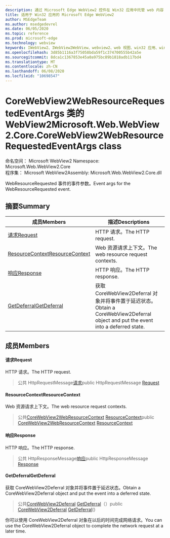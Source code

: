 ```yaml
---
description: 通过 Microsoft Edge WebView2 控件在 Win32 应用中托管 web 内容
title: 适用于 Win32 应用的 Microsoft Edge WebView2
author: MSEdgeTeam
ms.author: msedgedevrel
ms.date: 06/05/2020
ms.topic: reference
ms.prod: microsoft-edge
ms.technology: webview
keywords: IWebView2、IWebView2WebView、webview2、web 视图、win32 应用、win32、edge、ICoreWebView2、ICoreWebView2Controller、浏览器控件、边缘 html
ms.openlocfilehash: 3d85b1116a3f75058bda59f1c374700555b42a5e
ms.sourcegitcommit: 8dca1c1367853e45a0a975bc89b1818adb117bd4
ms.translationtype: MT
ms.contentlocale: zh-CN
ms.lasthandoff: 06/08/2020
ms.locfileid: "10698547"
---
```

# <span data-ttu-id="1ce30-104">CoreWebView2WebResourceRequestedEventArgs 类的 WebView2</span><span class="sxs-lookup"><span data-stu-id="1ce30-104">Microsoft.Web.WebView2.Core.CoreWebView2WebResourceRequestedEventArgs class</span></span> 

<span data-ttu-id="1ce30-105">命名空间： Microsoft WebView2 </span><span class="sxs-lookup"><span data-stu-id="1ce30-105">Namespace: Microsoft.Web.WebView2.Core</span></span>\
<span data-ttu-id="1ce30-106">程序集： Microsoft WebView2</span><span class="sxs-lookup"><span data-stu-id="1ce30-106">Assembly: Microsoft.Web.WebView2.Core.dll</span></span>

<span data-ttu-id="1ce30-107">WebResourceRequested 事件的事件参数。</span><span class="sxs-lookup"><span data-stu-id="1ce30-107">Event args for the WebResourceRequested event.</span></span>

## <span data-ttu-id="1ce30-108">摘要</span><span class="sxs-lookup"><span data-stu-id="1ce30-108">Summary</span></span>

 <span data-ttu-id="1ce30-109">成员</span><span class="sxs-lookup"><span data-stu-id="1ce30-109">Members</span></span>                        | <span data-ttu-id="1ce30-110">描述</span><span class="sxs-lookup"><span data-stu-id="1ce30-110">Descriptions</span></span>
--------------------------------|---------------------------------------------
[<span data-ttu-id="1ce30-111">请求</span><span class="sxs-lookup"><span data-stu-id="1ce30-111">Request</span></span>](#request) | <span data-ttu-id="1ce30-112">HTTP 请求。</span><span class="sxs-lookup"><span data-stu-id="1ce30-112">The HTTP request.</span></span>
[<span data-ttu-id="1ce30-113">ResourceContext</span><span class="sxs-lookup"><span data-stu-id="1ce30-113">ResourceContext</span></span>](#resourcecontext) | <span data-ttu-id="1ce30-114">Web 资源请求上下文。</span><span class="sxs-lookup"><span data-stu-id="1ce30-114">The web resource request contexts.</span></span>
[<span data-ttu-id="1ce30-115">响应</span><span class="sxs-lookup"><span data-stu-id="1ce30-115">Response</span></span>](#response) | <span data-ttu-id="1ce30-116">HTTP 响应。</span><span class="sxs-lookup"><span data-stu-id="1ce30-116">The HTTP response.</span></span>
[<span data-ttu-id="1ce30-117">GetDeferral</span><span class="sxs-lookup"><span data-stu-id="1ce30-117">GetDeferral</span></span>](#getdeferral) | <span data-ttu-id="1ce30-118">获取 CoreWebView2Deferral 对象并将事件置于延迟状态。</span><span class="sxs-lookup"><span data-stu-id="1ce30-118">Obtain a CoreWebView2Deferral object and put the event into a deferred state.</span></span>

## <span data-ttu-id="1ce30-119">成员</span><span class="sxs-lookup"><span data-stu-id="1ce30-119">Members</span></span>

#### <span data-ttu-id="1ce30-120">请求</span><span class="sxs-lookup"><span data-stu-id="1ce30-120">Request</span></span> 

<span data-ttu-id="1ce30-121">HTTP 请求。</span><span class="sxs-lookup"><span data-stu-id="1ce30-121">The HTTP request.</span></span>

> <span data-ttu-id="1ce30-122">公共 HttpRequestMessage[请求](#request)</span><span class="sxs-lookup"><span data-stu-id="1ce30-122">public HttpRequestMessage [Request](#request)</span></span>

#### <span data-ttu-id="1ce30-123">ResourceContext</span><span class="sxs-lookup"><span data-stu-id="1ce30-123">ResourceContext</span></span> 

<span data-ttu-id="1ce30-124">Web 资源请求上下文。</span><span class="sxs-lookup"><span data-stu-id="1ce30-124">The web resource request contexts.</span></span>

> <span data-ttu-id="1ce30-125">公共[CoreWebView2WebResourceContext](./namespace-microsoft-web-webview2-core.md) [ResourceContext](#resourcecontext)</span><span class="sxs-lookup"><span data-stu-id="1ce30-125">public [CoreWebView2WebResourceContext](./namespace-microsoft-web-webview2-core.md) [ResourceContext](#resourcecontext)</span></span>

#### <span data-ttu-id="1ce30-126">响应</span><span class="sxs-lookup"><span data-stu-id="1ce30-126">Response</span></span> 

<span data-ttu-id="1ce30-127">HTTP 响应。</span><span class="sxs-lookup"><span data-stu-id="1ce30-127">The HTTP response.</span></span>

> <span data-ttu-id="1ce30-128">公共 HttpResponseMessage[响应](#response)</span><span class="sxs-lookup"><span data-stu-id="1ce30-128">public HttpResponseMessage [Response](#response)</span></span>

#### <span data-ttu-id="1ce30-129">GetDeferral</span><span class="sxs-lookup"><span data-stu-id="1ce30-129">GetDeferral</span></span> 

<span data-ttu-id="1ce30-130">获取 CoreWebView2Deferral 对象并将事件置于延迟状态。</span><span class="sxs-lookup"><span data-stu-id="1ce30-130">Obtain a CoreWebView2Deferral object and put the event into a deferred state.</span></span>

> <span data-ttu-id="1ce30-131">公共[CoreWebView2Deferral](microsoft-web-webview2-core-corewebview2deferral.md) [GetDeferral](#getdeferral)（）</span><span class="sxs-lookup"><span data-stu-id="1ce30-131">public [CoreWebView2Deferral](microsoft-web-webview2-core-corewebview2deferral.md) [GetDeferral](#getdeferral)()</span></span>

<span data-ttu-id="1ce30-132">你可以使用 CoreWebView2Deferral 对象在以后的时间完成网络请求。</span><span class="sxs-lookup"><span data-stu-id="1ce30-132">You can use the CoreWebView2Deferral object to complete the network request at a later time.</span></span>

